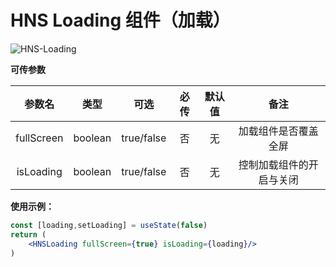 # HNS Loading 组件（加载）

<img src="https://img.shields.io/badge/HNS--Loading-v1.0-ff6987" alt="HNS-Loading">

**可传参数**

|    参数名     |   类型    |     可选     | 必传  | 默认值 |      备注      |
|:----------:|:-------:|:----------:|:---:|:---:|:------------:|
| fullScreen | boolean | true/false |  否  |  无  |  加载组件是否覆盖全屏  |
| isLoading  | boolean | true/false |  否  |  无  | 控制加载组件的开启与关闭 |

**使用示例：**

```jsx
const [loading,setLoading] = useState(false)
return (
    <HNSLoading fullScreen={true} isLoading={loading}/>
)
```

